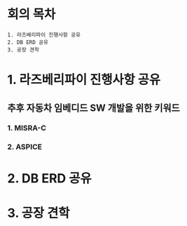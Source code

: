 # 회의 목차
    1. 라즈베리파이 진행사항 공유
    2. DB ERD 공유
    3. 공장 견학

# 1. 라즈베리파이 진행사항 공유

## 추후 자동차 임베디드 SW 개발을 위한 키워드
### 1. MISRA-C
### 2. ASPICE

# 2. DB ERD 공유


# 3. 공장 견학
